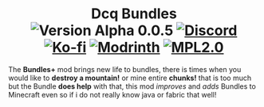 <h1 align="center">Dcq Bundles<br>
<a><img src="https://img.shields.io/badge/Version-Alpha 5-orange.svg?labelColor=grey" alt="Version Alpha 0.0.5"></a>
<a href="https://discord.gg/wtQ6P6NY4f"><img src="https://img.shields.io/discord/1169460776575189022?logo=discord&label=Discord&color=5865f2&style=flat&logoColor=5865f2&labelColor=white" alt="Discord"></a>
<a href="https://ko-fi.com/dcqout"><img src="https://img.shields.io/badge/Support me-kofi.svg?logo=ko-fi&label=Ko-fi&style=flat&color=white&suffix=%20&logoColor=white&labelColor=ff5e5b" alt="Ko-fi"></a>
<a href="https://modrinth.com/mod/bundles+"><img src="https://img.shields.io/modrinth/dt/bundles+?logo=modrinth&label=Modrinth&style=flat&color=5ca424&suffix=%20&labelColor=black" alt="Modrinth"></a>
<a href="https://github.com/dcqout/Minecraft-Bundles/blob/1.20.2-dev/src/LICENSE"><img src=https://img.shields.io/badge/License-MPL2.0-blue.svg alt="MPL2.0"></a>
</h1>

<p>The <strong>Bundles+</strong> mod brings new life to bundles, there is times when you would like to <strong>destroy a mountain!</strong> or mine entire <strong>chunks!</strong> that is too much but the Bundle <strong>does help</strong> with that, this mod <i>improves</i> and <i>adds</i> Bundles to Minecraft even so if i do not really know java or fabric that well!</p>

